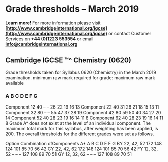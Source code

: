 # Grade thresholds – March 2019 

**Learn more!** For more information please visit **[http://www.cambridgeinternational.org/igcse](http://www.cambridgeinternational.org/igcse)** or contact Customer Services on **+44 (0)1223 553554** or email **info@cambridgeinternational.org** 

## Cambridge IGCSE ™^ Chemistry (0620) 

 Grade thresholds taken for Syllabus 0620 (Chemistry) in the March 2019 examination. minimum raw mark required for grade: maximum raw mark available 

### A B C D E F G 

 Component 12 40 – – 26 22 19 16 13 Component 22 40 31 26 21 18 15 13 11 Component 32 80 – – 55 47 37 28 19 Component 42 80 59 50 40 34 27 20 14 Component 52 40 28 23 19 16 14 11 8 Component 62 40 28 23 19 16 14 11 8 Grade A* does not exist at the level of an individual component. The maximum total mark for this syllabus, after weighting has been applied, is 200. The overall thresholds for the different grades were set as follows. 

 Option Combination ofComponents A* A B C D E F G BY 22, 42, 52 172 148 124 101 85 70 56 42 CY 22, 42, 62 172 148 124 101 85 70 56 42 FY 12, 32, 52 – – – 127 108 89 70 51 GY 12, 32, 62 – – – 127 108 89 70 51 


